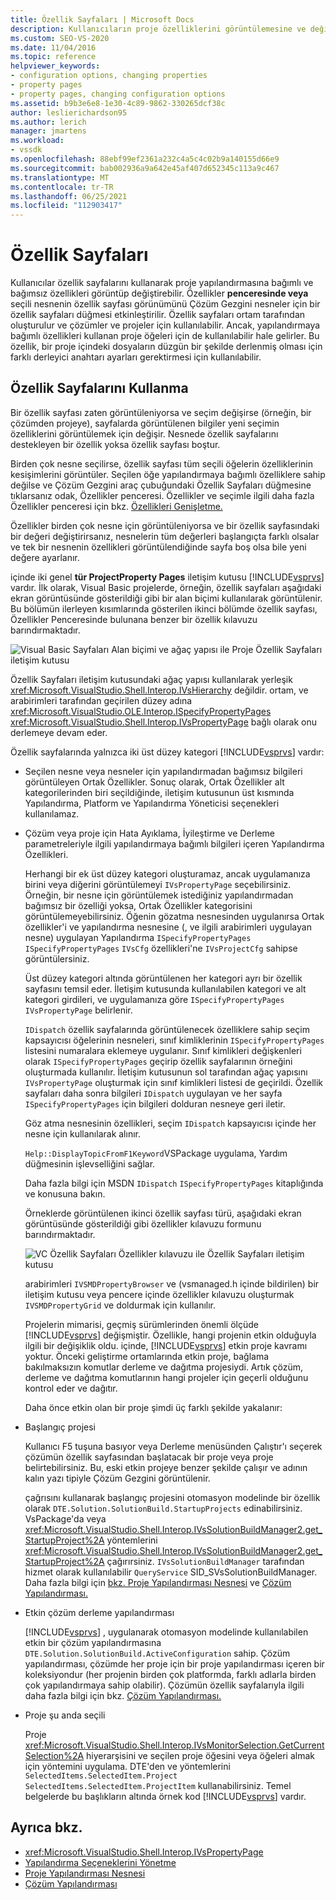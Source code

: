 ```yaml
---
title: Özellik Sayfaları | Microsoft Docs
description: Kullanıcıların proje özelliklerini görüntülemesine ve değiştirmesine olanak sağlayan Visual Studio SDK'da yeni proje türünüz için Özellikler Sayfaları ile çalışma hakkında bilgi edinebilirsiniz.
ms.custom: SEO-VS-2020
ms.date: 11/04/2016
ms.topic: reference
helpviewer_keywords:
- configuration options, changing properties
- property pages
- property pages, changing configuration options
ms.assetid: b9b3e6e8-1e30-4c89-9862-330265dcf38c
author: leslierichardson95
ms.author: lerich
manager: jmartens
ms.workload:
- vssdk
ms.openlocfilehash: 88ebf99ef2361a232c4a5c4c02b9a140155d66e9
ms.sourcegitcommit: bab002936a9a642e45af407d652345c113a9c467
ms.translationtype: MT
ms.contentlocale: tr-TR
ms.lasthandoff: 06/25/2021
ms.locfileid: "112903417"
---
```

# <a name="property-pages"></a>Özellik Sayfaları
Kullanıcılar özellik sayfalarını kullanarak proje yapılandırmasına bağımlı ve bağımsız özellikleri görüntüp değiştirebilir. Özellikler **penceresinde veya** seçili  nesnenin özellik sayfası görünümünü Çözüm Gezgini nesneler için bir özellik sayfaları düğmesi etkinleştirilir. Özellik sayfaları ortam tarafından oluşturulur ve çözümler ve projeler için kullanılabilir. Ancak, yapılandırmaya bağımlı özellikleri kullanan proje öğeleri için de kullanılabilir hale gelirler. Bu özellik, bir proje içindeki dosyaların düzgün bir şekilde derlenmiş olması için farklı derleyici anahtarı ayarları gerektirmesi için kullanılabilir.

## <a name="using-property-pages"></a>Özellik Sayfalarını Kullanma
 Bir özellik sayfası zaten görüntüleniyorsa ve seçim değişirse (örneğin, bir çözümden projeye), sayfalarda görüntülenen bilgiler yeni seçimin özelliklerini görüntülemek için değişir. Nesnede özellik sayfalarını destekleyen bir özellik yoksa özellik sayfası boştur.

 Birden çok nesne seçilirse, özellik sayfası tüm seçili öğelerin özelliklerinin kesişimlerini görüntüler. Seçilen öğe yapılandırmaya bağımlı özelliklere sahip  değilse ve Çözüm Gezgini araç çubuğundaki Özellik Sayfaları düğmesine tıklarsanız odak, Özellikler penceresi. Özellikler ve seçimle ilgili daha fazla Özellikler penceresi için bkz. [Özellikleri Genişletme.](../../extensibility/internals/extending-properties.md)

 Özellikler birden çok nesne için görüntüleniyorsa ve bir özellik sayfasındaki bir değeri değiştirirsanız, nesnelerin tüm değerleri başlangıçta farklı olsalar ve tek bir nesnenin özellikleri görüntülendiğinde sayfa boş olsa bile yeni değere ayarlanır.

 içinde iki genel **tür ProjectProperty Pages** iletişim kutusu [!INCLUDE[vsprvs](../../code-quality/includes/vsprvs_md.md)] vardır. İlk olarak, Visual Basic projelerde, örneğin, özellik sayfaları aşağıdaki ekran görüntüsünde gösterildiği gibi bir alan biçimi kullanılarak görüntülenir. Bu bölümün ilerleyen kısımlarında gösterilen ikinci bölümde özellik sayfası, Özellikler Penceresinde bulunana benzer bir özellik kılavuzu barındırmaktadır.

 ![Visual Basic Sayfaları](../../extensibility/internals/media/vsvbproppages.gif "vsVBPropPages") Alan biçimi ve ağaç yapısı ile Proje Özellik Sayfaları iletişim kutusu

 Özellik Sayfaları iletişim kutusundaki ağaç yapısı kullanılarak yerleşik <xref:Microsoft.VisualStudio.Shell.Interop.IVsHierarchy> değildir. ortam, ve arabirimleri tarafından geçirilen düzey adına <xref:Microsoft.VisualStudio.OLE.Interop.ISpecifyPropertyPages> <xref:Microsoft.VisualStudio.Shell.Interop.IVsPropertyPage> bağlı olarak onu derlemeye devam eder.

 Özellik sayfalarında yalnızca iki üst düzey kategori [!INCLUDE[vsprvs](../../code-quality/includes/vsprvs_md.md)] vardır:

- Seçilen nesne veya nesneler için yapılandırmadan bağımsız bilgileri görüntüleyen Ortak Özellikler. Sonuç olarak, Ortak Özellikler alt kategorilerinden biri seçildiğinde, iletişim kutusunun üst kısmında Yapılandırma, Platform ve Yapılandırma Yöneticisi seçenekleri kullanılamaz.

- Çözüm veya proje için Hata Ayıklama, İyileştirme ve Derleme parametreleriyle ilgili yapılandırmaya bağımlı bilgileri içeren Yapılandırma Özellikleri.

  Herhangi bir ek üst düzey kategori oluşturamaz, ancak uygulamanıza birini veya diğerini görüntülemeyi `IVsPropertyPage` seçebilirsiniz. Örneğin, bir nesne için görüntülemek istediğiniz yapılandırmadan bağımsız bir özelliği yoksa, Ortak Özellikler kategorisini görüntülemeyebilirsiniz. Öğenin gözatma nesnesinden uygulanırsa Ortak özellikler'i ve yapılandırma nesnesine (, ve ilgili arabirimleri uygulayan nesne) uygulayan Yapılandırma `ISpecifyPropertyPages` `ISpecifyPropertyPages` `IVsCfg` özellikleri'ne `IVsProjectCfg` sahipse görüntülersiniz.

  Üst düzey kategori altında görüntülenen her kategori ayrı bir özellik sayfasını temsil eder. İletişim kutusunda kullanılabilen kategori ve alt kategori girdileri, ve uygulamanıza göre `ISpecifyPropertyPages` `IVsPropertyPage` belirlenir.

  `IDispatch` özellik sayfalarında görüntülenecek özelliklere sahip seçim kapsayıcısı öğelerinin nesneleri, sınıf kimliklerinin `ISpecifyPropertyPages` listesini numaralara eklemeye uygulanır. Sınıf kimlikleri değişkenleri olarak `ISpecifyPropertyPages` geçirip özellik sayfalarının örneğini oluşturmada kullanılır. İletişim kutusunun sol tarafından ağaç yapısını `IVsPropertyPage` oluşturmak için sınıf kimlikleri listesi de geçirildi. Özellik sayfaları daha sonra bilgileri `IDispatch` uygulayan ve her sayfa `ISpecifyPropertyPages` için bilgileri dolduran nesneye geri iletir.

  Göz atma nesnesinin özellikleri, seçim `IDispatch` kapsayıcısı içinde her nesne için kullanılarak alınır.

  `Help::DisplayTopicFromF1Keyword`VSPackage uygulama, Yardım düğmesinin işlevselliğini sağlar.

  Daha fazla bilgi için MSDN `IDispatch` `ISpecifyPropertyPages` kitaplığında ve konusuna bakın.

  Örneklerde görüntülenen ikinci özellik sayfası türü, aşağıdaki ekran görüntüsünde gösterildiği gibi özellikler kılavuzu formunu barındırmaktadır.

  ![VC Özellik Sayfaları](../../extensibility/internals/media/vsvcproppages.gif "vsVCPropPages") Özellikler kılavuzu ile Özellik Sayfaları iletişim kutusu

  arabirimleri `IVSMDPropertyBrowser` ve (vsmanaged.h içinde bildirilen) bir iletişim kutusu veya pencere içinde özellikler kılavuzu oluşturmak `IVSMDPropertyGrid` ve doldurmak için kullanılır.

  Projelerin mimarisi, geçmiş sürümlerinden önemli ölçüde [!INCLUDE[vsprvs](../../code-quality/includes/vsprvs_md.md)] değişmiştir. Özellikle, hangi projenin etkin olduğuyla ilgili bir değişiklik oldu. içinde, [!INCLUDE[vsprvs](../../code-quality/includes/vsprvs_md.md)] etkin proje kavramı yoktur. Önceki geliştirme ortamlarında etkin proje, bağlama bakılmaksızın komutlar derleme ve dağıtma projesiydi. Artık çözüm, derleme ve dağıtma komutlarının hangi projeler için geçerli olduğunu kontrol eder ve dağıtır.

  Daha önce etkin olan bir proje şimdi üç farklı şekilde yakalanır:

- Başlangıç projesi

   Kullanıcı F5 tuşuna basıyor veya Derleme menüsünden Çalıştır'ı seçerek çözümün özellik sayfasından başlatacak bir proje veya proje belirtebilirsiniz. Bu, eski etkin projeye benzer şekilde çalışır ve adının kalın yazı tipiyle Çözüm Gezgini görüntülenir.

   çağrısını kullanarak başlangıç projesini otomasyon modelinde bir özellik olarak `DTE.Solution.SolutionBuild.StartupProjects` edinabilirsiniz. VsPackage'da veya <xref:Microsoft.VisualStudio.Shell.Interop.IVsSolutionBuildManager2.get_StartupProject%2A> yöntemlerini <xref:Microsoft.VisualStudio.Shell.Interop.IVsSolutionBuildManager2.get_StartupProject%2A> çağırırsiniz. `IVsSolutionBuildManager` tarafından hizmet olarak kullanılabilir `QueryService` SID_SVsSolutionBuildManager. Daha fazla bilgi için [bkz. Proje Yapılandırması Nesnesi](../../extensibility/internals/project-configuration-object.md) ve [Çözüm Yapılandırması.](../../extensibility/internals/solution-configuration.md)

- Etkin çözüm derleme yapılandırması

   [!INCLUDE[vsprvs](../../code-quality/includes/vsprvs_md.md)] , uygulanarak otomasyon modelinde kullanılabilen etkin bir çözüm yapılandırmasına `DTE.Solution.SolutionBuild.ActiveConfiguration` sahip. Çözüm yapılandırması, çözümde her proje için bir proje yapılandırması içeren bir koleksiyondur (her projenin birden çok platformda, farklı adlarla birden çok yapılandırmaya sahip olabilir). Çözümün özellik sayfalarıyla ilgili daha fazla bilgi için bkz. [Çözüm Yapılandırması.](../../extensibility/internals/solution-configuration.md)

- Proje şu anda seçili

   Proje <xref:Microsoft.VisualStudio.Shell.Interop.IVsMonitorSelection.GetCurrentSelection%2A> hiyerarşisini ve seçilen proje öğesini veya öğeleri almak için yöntemini uygulama. DTE'den ve yöntemlerini `SelectedItems.SelectedItem.Project` `SelectedItems.SelectedItem.ProjectItem` kullanabilirsiniz. Temel belgelerde bu başlıkların altında örnek kod [!INCLUDE[vsprvs](../../code-quality/includes/vsprvs_md.md)] vardır.

## <a name="see-also"></a>Ayrıca bkz.
- <xref:Microsoft.VisualStudio.Shell.Interop.IVsPropertyPage>
- [Yapılandırma Seçeneklerini Yönetme](../../extensibility/internals/managing-configuration-options.md)
- [Proje Yapılandırması Nesnesi](../../extensibility/internals/project-configuration-object.md)
- [Çözüm Yapılandırması](../../extensibility/internals/solution-configuration.md)

